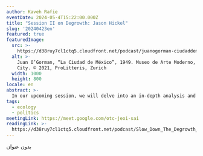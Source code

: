 ```yaml
---
author: Kaveh Rafie
eventDate: 2024-05-4T15:22:00.000Z
title: "Session II on Degrowth: Jason Hickel"
slug: '20240423en'
featured: true
featuredImage:
  src: >-
    https://d38ruy7cl1ctq5.cloudfront.net/podcast/juanogorman-ciudaddemexico-1949-2000x1000.jpg
  alt: >-
    Juan O’Gorman, “La Ciudad de México”, 1949. Museo de Arte Moderno, Mexico
    City. © 2021, ProLitteris, Zurich
  width: 1000
  height: 800
locale: en
abstract: >-
  In our upcoming session, we will delve into an in-depth analysis and discussion of the thought-provoking book "Slowing Down: A Degrowth Manifesto." We will explore the key arguments, themes, and implications presented within its pages, engaging in a comprehensive review that aims to stimulate critical thinking and meaningful dialogue among participants.
tags:
  - ecology
  - politics
meetingLink: https://meet.google.com/otc-jeoi-sai
readingLink: >-
  https://d38ruy7cl1ctq5.cloudfront.net/podcast/Slow_Down_The_Degrowth_Manifesto_SAITO%2C_KOHEI_2024_Astra_House_9781662602368.pdf
---
```


بدون عنوان